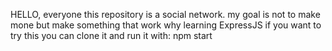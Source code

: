 HELLO, everyone this repository is a social network. my goal is not to make mone but make something that work why learning ExpressJS 
if you want to try this you can clone it and run it with: npm start 